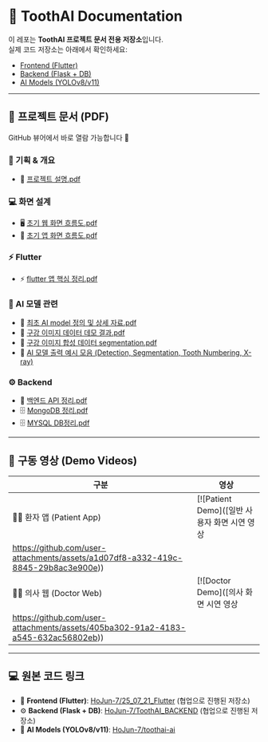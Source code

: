 # 🦷 ToothAI Documentation

이 레포는 **ToothAI 프로젝트 문서 전용 저장소**입니다.  
실제 코드 저장소는 아래에서 확인하세요:

- [Frontend (Flutter)](https://github.com/HoJun-7/25_07_21_Flutter)
- [Backend (Flask + DB)](https://github.com/HoJun-7/ToothAI_BACKEND)
- [AI Models (YOLOv8/v11)](https://github.com/HoJun-7/toothai-ai)

<hr/>

## 📑 프로젝트 문서 (PDF)

GitHub 뷰어에서 바로 열람 가능합니다 📑

### 📝 기획 & 개요
- 📄 [프로젝트 설명.pdf](./docs/pdf/%ED%94%84%EB%A1%9C%EC%A0%9D%ED%8A%B8%20%EC%84%A4%EB%AA%85.pdf)

### 💻 화면 설계
- 🖥️ [초기 웹 화면 흐름도.pdf](./docs/pdf/%EC%B4%88%EA%B8%B0%20%EC%9B%B9%20%ED%99%94%EB%A9%B4%20%ED%9D%90%EB%A6%84%EB%8F%84.pdf)
- 📱 [초기 앱 화면 흐름도.pdf](./docs/pdf/%EC%B4%88%EA%B8%B0%20%EC%95%B1%20%ED%99%94%EB%A9%B4%20%ED%9D%90%EB%A6%84%EB%8F%84.pdf)

### ⚡ Flutter
- ⚡ [flutter 앱 핵심 정리.pdf](./docs/pdf/flutter%20%EC%95%B1%20%ED%95%B5%EC%8B%AC%20%EC%A0%95%EB%A6%AC.pdf)

### 🤖 AI 모델 관련
- 📘 [최초 AI model 정의 및 상세 자료.pdf](./docs/pdf/%EC%B5%9C%EC%B4%88%20AI%20model%20%EC%A0%95%EC%9D%98%20%EB%B0%8F%20%EC%83%81%EC%84%B8%20%EC%9E%90%EB%A3%8C.pdf)
- 🧪 [구강 이미지 데이터 데모 결과.pdf](./docs/pdf/%EA%B5%AC%EA%B0%95%20%EC%9D%B4%EB%AF%B8%EC%A7%80%20%EB%8D%B0%EB%AA%A8%20%EA%B2%B0%EA%B3%BC.pdf)
- 🧪 [구강 이미지 합성 데이터 segmentation.pdf](./docs/pdf/%EA%B5%AC%EA%B0%95%20%EC%9D%B4%EB%AF%B8%EC%A7%80%20%ED%95%A9%EC%84%B1%20%EB%8D%B0%EC%9D%B4%ED%84%B0%20segmentation.pdf)
- 🔎 [AI 모델 출력 예시 모음 (Detection, Segmentation, Tooth Numbering, X-ray)](./docs/AI_results.md)
  
### ⚙️ Backend
- 📡 [백엔드 API 정리.pdf](./docs/pdf/%EB%B0%B1%EC%97%94%EB%93%9C%20API%20%EC%A0%95%EB%A6%AC.pdf)
- 🗄️ [MongoDB 정리.pdf](./docs/pdf/MongoDB%20%EC%A0%95%EB%A6%AC.pdf)
- 🗄️ [MYSQL DB정리.pdf](./docs/pdf/MYSQL%20DB%EC%A0%95%EB%A6%AC.pdf)

---

## 🎥 구동 영상 (Demo Videos)

| 구분 | 영상 |
|---|---|
| 🧑‍🦷 환자 앱 (Patient App) | [![Patient Demo]([일반 사용자 화면 시연 영상
https://github.com/user-attachments/assets/a1d07df8-a332-419c-8845-29b8ac3e900e)) |
| 👨‍⚕️ 의사 웹 (Doctor Web) | [![Doctor Demo]([의사 화면 시연 영상
https://github.com/user-attachments/assets/405ba302-91a2-4183-a545-632ac56802eb)) |

---

## 💻 원본 코드 링크

- 📱 **Frontend (Flutter)**: [HoJun-7/25_07_21_Flutter](https://github.com/HoJun-7/25_07_21_Flutter) (협업으로 진행된 저장소)
- ⚙️ **Backend (Flask + DB)**: [HoJun-7/ToothAI_BACKEND](https://github.com/HoJun-7/ToothAI_BACKEND) (협업으로 진행된 저장소)
- 🤖 **AI Models (YOLOv8/v11)**: [HoJun-7/toothai-ai](https://github.com/HoJun-7/toothai-ai)
